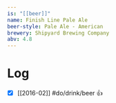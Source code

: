 ```yaml
---
is: "[[beer]]"
name: Finish Line Pale Ale
beer-style: Pale Ale - American
brewery: Shipyard Brewing Company
abv: 4.8
---
```

# Log
- [x] [[2016-02]] #do/drink/beer 👍
